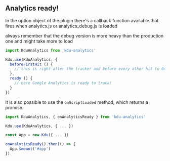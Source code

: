 ## Analytics ready!

In the option object of the plugin there's a callback function available that fires when analytics.js or analytics\_debug.js is loaded

always remember that the debug version is more heavy than the production one and might take more to load

```js
import KduAnalytics from 'kdu-analytics'

Kdu.use(KduAnalytics, {
  beforeFirstHit () {
    // this is right after the tracker and before every other hit to Google Analytics
  },
  ready () {
    // here Google Analytics is ready to track!
  }
})
```

It is also possible to use the `onScriptLoaded` method, which returns a promise.

```js
import KduAnalytics, { onAnalyticsReady } from 'kdu-analytics'

Kdu.use(KduAnalytics, { ... })

const App = new Kdu({ ... })

onAnalyticsReady().then(() => {
  App.$mount('#app')
})
```
